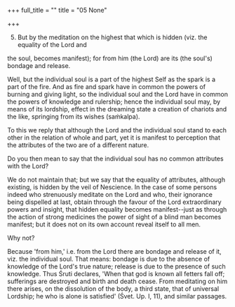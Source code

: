 +++
full_title = ""
title = "05 None"

+++


5. But by the meditation on the highest that which is hidden (viz. the equality of the Lord and

the soul, becomes manifest); for from him (the Lord) are its (the soul's) bondage and release.

Well, but the individual soul is a part of the highest Self as the spark is a part of the fire. And as fire and spark have in common the powers of burning and giving light, so the individual soul and the Lord have in common the powers of knowledge and rulership; hence the individual soul may, by means of its lordship, effect in the dreaming state a creation of chariots and the like, springing from its wishes (saṁkalpa).

To this we reply that although the Lord and the individual soul stand to each other in the relation of whole and part, yet it is manifest to perception that the attributes of the two are of a different nature.

Do you then mean to say that the individual soul has no common attributes with the Lord?

We do not maintain that; but we say that the equality of attributes, although existing, is hidden by the veil of Nescience. In the case of some persons indeed who strenuously meditate on the Lord and who, their ignorance being dispelled at last, obtain through the favour of the Lord extraordinary powers and insight, that hidden equality becomes manifest--just as through the action of strong medicines the power of sight of a blind man becomes manifest; but it does not on its own account reveal itself to all men.

Why not?

Because 'from him,' i.e. from the Lord there are bondage and release of it, viz. the individual soul. That means: bondage is due to the absence of knowledge of the Lord's true nature; release is due to the presence of such knowledge. Thus Śruti declares, 'When that god is known all fetters fall off; sufferings are destroyed and birth and death cease. From meditating on him there arises, on the dissolution of the body, a third state, that of universal Lordship; he who is alone is satisfied' (Śvet. Up. I, 11), and similar passages.

[^fn_103]: 138:1 Svayaṁ vihatya pūrvadehaṁ niśceshṭaṁ kr̥tvā svayaṁ nirmāyāpūrvaṁ vāsanāmayaṁ dehaṁ sampādya svena bhāsā svakīyabuddhivr̥ttyā svena jyotishā svarūpacaitanyenety arthaḥ. Ān. Gi.